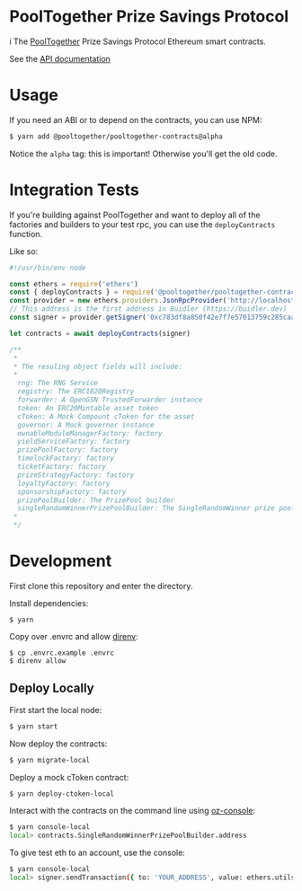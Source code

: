 # PoolTogether Prize Savings Protocol
i
The [PoolTogether](https://www.pooltogether.com/) Prize Savings Protocol Ethereum smart contracts.

See the [API documentation](https://docs.pooltogether.com/)

# Usage

If you need an ABI or to depend on the contracts, you can use NPM:

```bash
$ yarn add @pooltogether/pooltogether-contracts@alpha
```

Notice the `alpha` tag: this is important!  Otherwise you'll get the old code.

# Integration Tests

If you're building against PoolTogether and want to deploy all of the factories and builders to your test rpc, you can use the `deployContracts` function.

Like so:

```javascript
#!/usr/bin/env node

const ethers = require('ethers')
const { deployContracts } = require('@pooltogether/pooltogether-contracts')
const provider = new ethers.providers.JsonRpcProvider('http://localhost:8545')
// This address is the first address in Buidler (https://buidler.dev)
const signer = provider.getSigner('0xc783df8a850f42e7f7e57013759c285caa701eb6')

let contracts = await deployContracts(signer)

/**
 * 
 * The resuling object fields will include:
 * 
  rng: The RNG Service
  registry: The ERC1820Registry
  forwarder: A OpenGSN TrustedForwarder instance
  token: An ERC20Mintable asset token
  cToken: A Mock Compount cToken for the asset
  governor: A Mock governor instance
  ownableModuleManagerFactory: factory 
  yieldServiceFactory: factory
  prizePoolFactory: factory
  timelockFactory: factory
  ticketFactory: factory
  prizeStrategyFactory: factory
  loyaltyFactory: factory
  sponsorshipFactory: factory
  prizePoolBuilder: The PrizePool builder
  singleRandomWinnerPrizePoolBuilder: The SingleRandomWinner prize pool builder 
 * 
 */
```

# Development

First clone this repository and enter the directory.

Install dependencies:

```
$ yarn
```

Copy over .envrc and allow [direnv](https://direnv.net/):

```
$ cp .envrc.example .envrc
$ direnv allow
```

## Deploy Locally

First start the local node:

```bash
$ yarn start
```

Now deploy the contracts:

```bash
$ yarn migrate-local
```

Deploy a mock cToken contract:

```bash
$ yarn deploy-ctoken-local
```

Interact with the contracts on the command line using [oz-console](https://github.com/pooltogether/oz-console):

```bash
$ yarn console-local
local> contracts.SingleRandomWinnerPrizePoolBuilder.address
```

To give test eth to an account, use the console:

```bash
$ yarn console-local
local> signer.sendTransaction({ to: 'YOUR_ADDRESS', value: ethers.utils.parseEther('100') })
```
